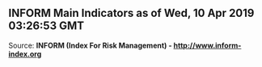 ## INFORM Main Indicators as of Wed, 10 Apr 2019 03:26:53 GMT

Source: **INFORM (Index For Risk Management) - http://www.inform-index.org**
